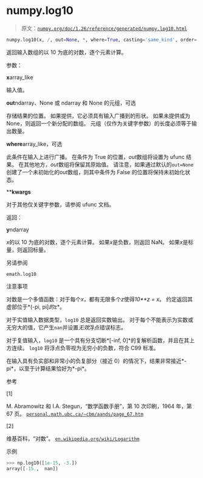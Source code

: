 # numpy.log10

> 原文：[`numpy.org/doc/1.26/reference/generated/numpy.log10.html`](https://numpy.org/doc/1.26/reference/generated/numpy.log10.html)

```py
numpy.log10(x, /, out=None, *, where=True, casting='same_kind', order='K', dtype=None, subok=True[, signature, extobj]) = <ufunc 'log10'>
```

返回输入数组的以 10 为底的对数，逐个元素计算。

参数：

**x**array_like

输入值。

**out**ndarray、None 或 ndarray 和 None 的元组，可选

存储结果的位置。 如果提供，它必须具有输入广播到的形状。 如果未提供或为 None，则返回一个新分配的数组。 元组（仅作为关键字参数）的长度必须等于输出数量。

**where**array_like，可选

此条件在输入上进行广播。 在条件为 True 的位置，*out*数组将设置为 ufunc 结果。 在其他地方，*out*数组将保留其原始值。 请注意，如果通过默认的`out=None`创建了一个未初始化的*out*数组，则其中条件为 False 的位置将保持未初始化状态。

****kwargs**

对于其他仅关键字参数，请参阅 ufunc 文档。

返回：

**y**ndarray

*x*的以 10 为底的对数，逐个元素计算。 如果*x*是负数，则返回 NaN。 如果*x*是标量，则返回标量。

另请参阅

`emath.log10`

注意事项

对数是一个多值函数：对于每个*x*，都有无限多个*z*使得*10**z = x*。 约定返回其虚部位于*(-pi, pi]*的*z*。

对于实值输入数据类型，`log10` 总是返回实数输出。 对于每个不能表示为实数或无穷大的值，它产生`nan`并设置*无效*浮点错误标志。

对于复值输入，`log10` 是一个具有分支切断*[-inf, 0]*的复解析函数，并且在其上方连续。 `log10` 将浮点负零视为无穷小的负数，符合 C99 标准。

在输入具有负实部和非常小的负复部分（接近 0）的情况下，结果非常接近*-pi*，以至于计算结果恰好为*-pi*。

参考

[1]

M. Abramowitz 和 I.A. Stegun，“数学函数手册”，第 10 次印刷，1964 年，第 67 页。 [`personal.math.ubc.ca/~cbm/aands/page_67.htm`](https://personal.math.ubc.ca/~cbm/aands/page_67.htm)

[2]

维基百科，“对数”。 [`en.wikipedia.org/wiki/Logarithm`](https://en.wikipedia.org/wiki/Logarithm)

示例

```py
>>> np.log10([1e-15, -3.])
array([-15.,  nan]) 
```
